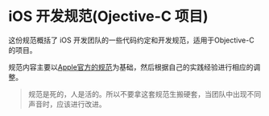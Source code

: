 iOS 开发规范(Ojective-C 项目)
=======

这份规范概括了 iOS 开发团队的一些代码约定和开发规范，适用于Objective-C 的项目。

规范内容主要以[Apple官方的规范](https://developer.apple.com/library/mac/#documentation/Cocoa/Conceptual/CodingGuidelines/CodingGuidelines.html)为基础，然后根据自己的实践经验进行相应的调整。

> 规范是死的，人是活的。所以不要拿这套规范生搬硬套，当团队中出现不同声音时，应该进行改进。
